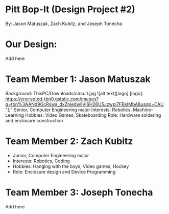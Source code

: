 # Pitt Bop-It (Design Project #2)
By: Jason Matuszak, Zach Kubitz, and Joseph Tonecha
# Our Design:
Add here
# Team Member 1: Jason Matuszak
Background: ThisPC/Downloads/circuit.jpg
![alt text][logo]
[logo]: https://encrypted-tbn0.gstatic.com/images?q=tbn%3AANd9GcRswa_dxZnjedwllVi6H26U5Jzwpi7FBsIMbA&usqp=CAU "(;"
Senior, Computer Engineering major
Interests: Robotics, Machine-Learning
Hobbies: Video Games, Skateboarding
Role: Hardware soldering and enclosure construction
# Team Member 2: Zach Kubitz
* Junior, Computer Engineering major
* Interests: Robotics, Coding
* Hobbies: Hanging with the boys, Video games, Hockey
* Role: Enclosure design and Device Programming 
# Team Member 3: Joseph Tonecha
Add here


